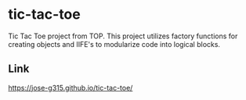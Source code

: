 # tic-tac-toe
Tic Tac Toe project from TOP.
This project utilizes factory functions for creating objects and IIFE's to modularize code into logical blocks.

## Link
https://jose-g315.github.io/tic-tac-toe/